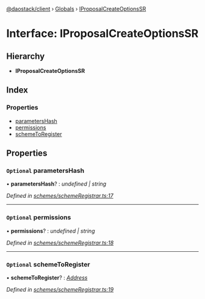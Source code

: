 [@daostack/client](../README.md) › [Globals](../globals.md) › [IProposalCreateOptionsSR](iproposalcreateoptionssr.md)

# Interface: IProposalCreateOptionsSR

## Hierarchy

* **IProposalCreateOptionsSR**

## Index

### Properties

* [parametersHash](iproposalcreateoptionssr.md#optional-parametershash)
* [permissions](iproposalcreateoptionssr.md#optional-permissions)
* [schemeToRegister](iproposalcreateoptionssr.md#optional-schemetoregister)

## Properties

### `Optional` parametersHash

• **parametersHash**? : *undefined | string*

*Defined in [schemes/schemeRegistrar.ts:17](https://github.com/daostack/client/blob/3edf873/src/schemes/schemeRegistrar.ts#L17)*

___

### `Optional` permissions

• **permissions**? : *undefined | string*

*Defined in [schemes/schemeRegistrar.ts:18](https://github.com/daostack/client/blob/3edf873/src/schemes/schemeRegistrar.ts#L18)*

___

### `Optional` schemeToRegister

• **schemeToRegister**? : *[Address](../globals.md#address)*

*Defined in [schemes/schemeRegistrar.ts:19](https://github.com/daostack/client/blob/3edf873/src/schemes/schemeRegistrar.ts#L19)*

